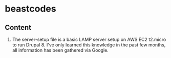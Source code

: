 # beastcodes
## Content
1. The server-setup file is a basic LAMP server setup on AWS EC2 t2.micro to run Drupal 8. I've only learned this knowledge in the past few months, all information has been gathered via Google.

